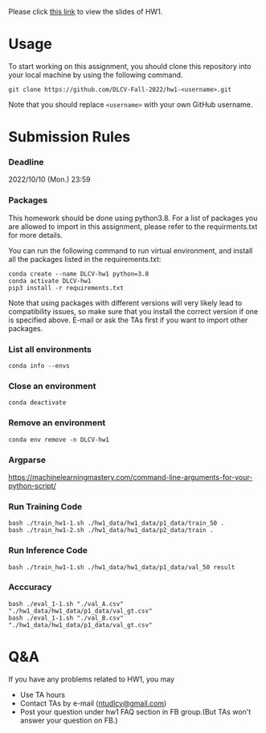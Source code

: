 
Please click [this link](https://docs.google.com/presentation/d/1lXkZrUrV209kMSGn6Lg37rno0Kp_zbdyxOl0K8F9U_E/edit?usp=sharing) to view the slides of HW1.

# Usage
To start working on this assignment, you should clone this repository into your local machine by using the following command.

    git clone https://github.com/DLCV-Fall-2022/hw1-<username>.git
Note that you should replace `<username>` with your own GitHub username.

# Submission Rules
### Deadline
2022/10/10 (Mon.) 23:59


### Packages
This homework should be done using python3.8. For a list of packages you are allowed to import in this assignment, please refer to the requirments.txt for more details.

You can run the following command to run virtual environment, and install all the packages listed in the requirements.txt:

    conda create --name DLCV-hw1 python=3.8
    conda activate DLCV-hw1
    pip3 install -r requirements.txt

Note that using packages with different versions will very likely lead to compatibility issues, so make sure that you install the correct version if one is specified above. E-mail or ask the TAs first if you want to import other packages.

### List all environments
    conda info --envs

### Close an environment
    conda deactivate

### Remove an environment
    conda env remove -n DLCV-hw1

### Argparse
https://machinelearningmastery.com/command-line-arguments-for-your-python-script/

### Run Training Code

    bash ./train_hw1-1.sh ./hw1_data/hw1_data/p1_data/train_50 .
    bash ./train_hw1-2.sh ./hw1_data/hw1_data/p2_data/train .
    
### Run Inference Code

    bash ./train_hw1-1.sh ./hw1_data/hw1_data/p1_data/val_50 result
    
### Acccuracy

    bash ./eval_1-1.sh "./val_A.csv" "./hw1_data/hw1_data/p1_data/val_gt.csv"
    bash ./eval_1-1.sh "./val_B.csv" "./hw1_data/hw1_data/p1_data/val_gt.csv"

# Q&A
If you have any problems related to HW1, you may
- Use TA hours
- Contact TAs by e-mail ([ntudlcv@gmail.com](mailto:ntudlcv@gmail.com))
- Post your question under hw1 FAQ section in FB group.(But TAs won't answer your question on FB.)
